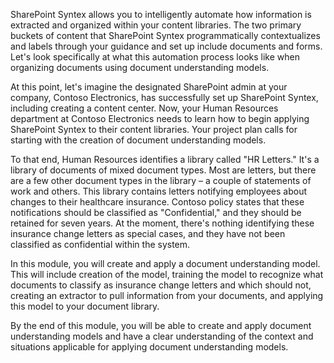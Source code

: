 SharePoint Syntex allows you to intelligently automate how information is extracted and organized within your content libraries. The two primary buckets of content that SharePoint Syntex programmatically contextualizes and labels through your guidance and set up include documents and forms. Let's look specifically at what this automation process looks like when organizing documents using document understanding models.

At this point, let's imagine the designated SharePoint admin at your company, Contoso Electronics, has successfully set up SharePoint Syntex, including creating a content center. Now, your Human Resources department at Contoso Electronics needs to learn how to begin applying SharePoint Syntex to their content libraries. Your project plan calls for starting with the creation of document understanding models.  

To that end, Human Resources identifies a library called "HR Letters." It's a library of documents of mixed document types. Most are letters, but there are a few other document types in the library – a couple of statements of work and others. This library contains letters notifying employees about changes to their healthcare insurance. Contoso policy states that these notifications should be classified as "Confidential," and they should be retained for seven years. At the moment, there's nothing identifying these insurance change letters as special cases, and they have not been classified as confidential within the system.

In this module, you will create and apply a document understanding model. This will include creation of the model, training the model to recognize what documents to classify as insurance change letters and which should not, creating an extractor to pull information from your documents, and applying this model to your document library.

By the end of this module, you will be able to create and apply document understanding models and have a clear understanding of the context and situations applicable for applying document understanding models.
